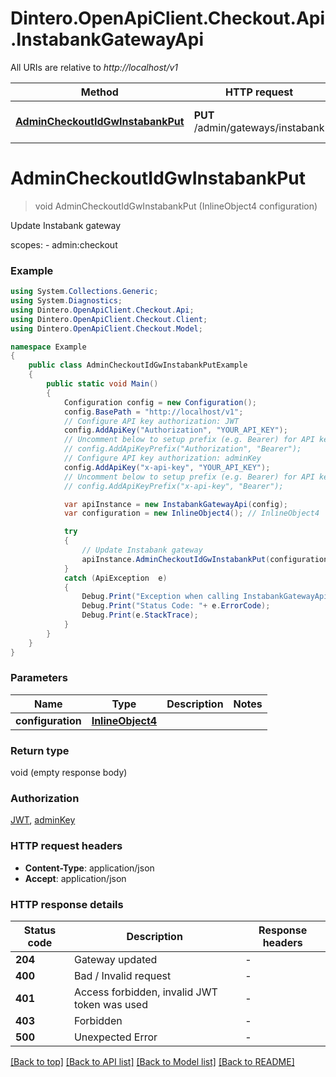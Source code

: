 # Dintero.OpenApiClient.Checkout.Api.InstabankGatewayApi

All URIs are relative to *http://localhost/v1*

Method | HTTP request | Description
------------- | ------------- | -------------
[**AdminCheckoutIdGwInstabankPut**](InstabankGatewayApi.md#admincheckoutidgwinstabankput) | **PUT** /admin/gateways/instabank | Update Instabank gateway


<a name="admincheckoutidgwinstabankput"></a>
# **AdminCheckoutIdGwInstabankPut**
> void AdminCheckoutIdGwInstabankPut (InlineObject4 configuration)

Update Instabank gateway

scopes: - admin:checkout 

### Example
```csharp
using System.Collections.Generic;
using System.Diagnostics;
using Dintero.OpenApiClient.Checkout.Api;
using Dintero.OpenApiClient.Checkout.Client;
using Dintero.OpenApiClient.Checkout.Model;

namespace Example
{
    public class AdminCheckoutIdGwInstabankPutExample
    {
        public static void Main()
        {
            Configuration config = new Configuration();
            config.BasePath = "http://localhost/v1";
            // Configure API key authorization: JWT
            config.AddApiKey("Authorization", "YOUR_API_KEY");
            // Uncomment below to setup prefix (e.g. Bearer) for API key, if needed
            // config.AddApiKeyPrefix("Authorization", "Bearer");
            // Configure API key authorization: adminKey
            config.AddApiKey("x-api-key", "YOUR_API_KEY");
            // Uncomment below to setup prefix (e.g. Bearer) for API key, if needed
            // config.AddApiKeyPrefix("x-api-key", "Bearer");

            var apiInstance = new InstabankGatewayApi(config);
            var configuration = new InlineObject4(); // InlineObject4 | 

            try
            {
                // Update Instabank gateway
                apiInstance.AdminCheckoutIdGwInstabankPut(configuration);
            }
            catch (ApiException  e)
            {
                Debug.Print("Exception when calling InstabankGatewayApi.AdminCheckoutIdGwInstabankPut: " + e.Message );
                Debug.Print("Status Code: "+ e.ErrorCode);
                Debug.Print(e.StackTrace);
            }
        }
    }
}
```

### Parameters

Name | Type | Description  | Notes
------------- | ------------- | ------------- | -------------
 **configuration** | [**InlineObject4**](InlineObject4.md)|  | 

### Return type

void (empty response body)

### Authorization

[JWT](../README.md#JWT), [adminKey](../README.md#adminKey)

### HTTP request headers

 - **Content-Type**: application/json
 - **Accept**: application/json


### HTTP response details
| Status code | Description | Response headers |
|-------------|-------------|------------------|
| **204** | Gateway updated |  -  |
| **400** | Bad / Invalid request |  -  |
| **401** | Access forbidden, invalid JWT token was used |  -  |
| **403** | Forbidden |  -  |
| **500** | Unexpected Error |  -  |

[[Back to top]](#) [[Back to API list]](../README.md#documentation-for-api-endpoints) [[Back to Model list]](../README.md#documentation-for-models) [[Back to README]](../README.md)

